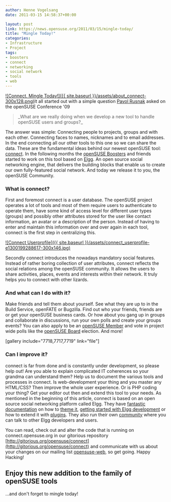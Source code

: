 ```yaml
---
author: Henne Vogelsang
date: 2011-03-15 14:58:37+00:00

layout: post
link: https://news.opensuse.org/2011/03/15/mingle-today/
title: "Mingle Today!"
categories:
- Infrastructure
- Project
tags:
- boosters
- connect
- networking
- social network
- tools
- web
---
```

[![Connect. Mingle Today!]({{ site.baseurl }}/assets/about_connect-300x128.png)](http://connect.opensuse.org)It all started out with a simple question [Pavol Rusnak](https://connect.opensuse.org/pg/profile/prusnak) asked on the openSUSE Conference '09


<blockquote>_What are we really doing when we develop a new tool to handle openSUSE users and groups?_</blockquote>


The answer was simple: Connecting people to projects, groups and with each other. Connecting faces to names, nicknames and to email addresses. In the end connecting all our other tools to this one so we can share the data. These are the fundamental ideas behind our newest openSUSE tool: [connect](http://connect.opensuse.org). In the following months the [openSUSE Boosters](http://en.opensuse.org/openSUSE:Boosters_team) and friends started to work on this tool based on [Elgg](http://elgg.org/). An open source social networking engine, that delivers the building blocks that enable us to create our own fully-featured social network. And today we release it to you, the openSUSE Community.


### <!-- more -->What is connect?


First and foremost connect is a user database. The openSUSE project operates a lot of tools and most of them require users to authenticate to operate them, have some kind of access level for different user types (groups) and possibly other attributes stored for the user like contact information, an avatar or a description of the person. Instead of having to enter and maintain this information over and over again in each tool, connect is the first step in centralizing this.

[![Connect Userprofile]({{ site.baseurl }}/assets/connect_userprofile-e1300199288617-300x146.jpg)](https://connect.opensuse.org/pg/profile/prusnak)

Secondly connect introduces the nowadays mandatory social features. Instead of rather boring collection of user attributes, connect reflects the social relations among the openSUSE community. It allows the users to share activities, places, events and interests within their network. It truly helps you to connect with other lizards.


### And what can I do with it?


Make friends and tell them about yourself. See what they are up to in the Build Service, openFATE or Bugzilla. Find out who your friends, friends are or get your openSUSE business cards. Or how about you gang up in groups and collaborate in discussions, run your own polls and create your groups events? You can also apply to be an [openSUSE Member](http://en.opensuse.org/openSUSE:Members) and vote in project wide polls like the [openSUSE Board](http://en.opensuse.org/openSUSE:Board) election. And more!

[gallery include="7718,7717,7719" link="file"]


### Can I improve it?


connect is far from done and is constantly under development, so please help out! Are you able to explain complicated IT coherences so your grandma can understand them? Help us to document the various tools and processes in connect. Is web-development your thing and you master any HTML/CSS? Then improve the whole user experience. Or is PHP coding your thing? Get your editor out then and extend this tool to your needs. As mentioned in the beginning of this article, connect is based on an open source social networking platform called Elgg. They have [fantastic documentation](http://docs.elgg.org/) on how to [theme it](http://docs.elgg.org/wiki/Themes), [getting started with Elgg development](http://docs.elgg.org/wiki/Getting_Started_With_Development) or how to extend it with [plugins](http://docs.elgg.org/wiki/Plugin_development). They also run their own [community](http://community.elgg.org/) where you can talk to other Elgg developers and users.

You can read, check out and alter the code that is running on connect.opensuse.org in our gitorious repository [http://gitorious.org/opensuse/connect](http://gitorious.org/opensuse/connect) and communicate with us about your changes on our mailing list [opensuse-web](mailto:opensuse-web@opensuse.org), so get going. Happy Hacking!


## Enjoy this new addition to the family of openSUSE tools
...and don't forget to mingle today!

		
